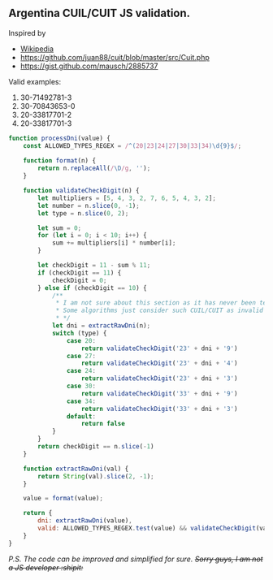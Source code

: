 ## Argentina CUIL/CUIT JS validation.
Inspired by 
* [Wikipedia](https://es.wikipedia.org/wiki/Clave_%C3%9Anica_de_Identificaci%C3%B3n_Tributaria#Procedimiento_para_obtener_el_d%C3%ADgito_verificador)
* https://github.com/juan88/cuit/blob/master/src/Cuit.php
* https://gist.github.com/mausch/2885737

Valid examples: 
1. 30-71492781-3
2. 30-70843653-0
3. 20-33817701-2
4. 20-33817701-3
```javascript
function processDni(value) {
    const ALLOWED_TYPES_REGEX = /^(20|23|24|27|30|33|34)\d{9}$/;
    
    function format(n) {
        return n.replaceAll(/\D/g, '');
    }

    function validateCheckDigit(n) {
        let multipliers = [5, 4, 3, 2, 7, 6, 5, 4, 3, 2];
        let number = n.slice(0, -1);
        let type = n.slice(0, 2);

        let sum = 0;
        for (let i = 0; i < 10; i++) {
            sum += multipliers[i] * number[i];
        }

        let checkDigit = 11 - sum % 11;
        if (checkDigit == 11) {
            checkDigit = 0;
        } else if (checkDigit == 10) {
            /**
             * I am not sure about this section as it has never been tested :)
             * Some algorithms just consider such CUIL/CUIT as invalid
             * */
            let dni = extractRawDni(n);
            switch (type) {
                case 20:
                    return validateCheckDigit('23' + dni + '9')
                case 27:
                    return validateCheckDigit('23' + dni + '4')
                case 24:
                    return validateCheckDigit('23' + dni + '3')
                case 30:
                    return validateCheckDigit('33' + dni + '9')
                case 34:
                    return validateCheckDigit('33' + dni + '3')
                default:
                    return false
            }
        }
        return checkDigit == n.slice(-1)
    }

    function extractRawDni(val) {
        return String(val).slice(2, -1);
    }

    value = format(value);

    return {
        dni: extractRawDni(value),
        valid: ALLOWED_TYPES_REGEX.test(value) && validateCheckDigit(value)
    }
}
```
*P.S. The code can be improved and simplified for sure. ~~Sorry guys, I am not a JS developer :shipit:~~*

